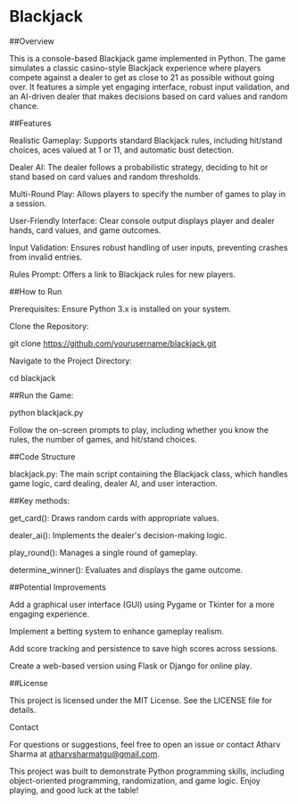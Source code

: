 # Blackjack
##Overview

This is a console-based Blackjack game implemented in Python. The game simulates a classic casino-style Blackjack experience where players compete against a dealer to get as close to 21 as possible without going over. It features a simple yet engaging interface, robust input validation, and an AI-driven dealer that makes decisions based on card values and random chance.

##Features





Realistic Gameplay: Supports standard Blackjack rules, including hit/stand choices, aces valued at 1 or 11, and automatic bust detection.



Dealer AI: The dealer follows a probabilistic strategy, deciding to hit or stand based on card values and random thresholds.



Multi-Round Play: Allows players to specify the number of games to play in a session.



User-Friendly Interface: Clear console output displays player and dealer hands, card values, and game outcomes.



Input Validation: Ensures robust handling of user inputs, preventing crashes from invalid entries.



Rules Prompt: Offers a link to Blackjack rules for new players.

##How to Run





Prerequisites: Ensure Python 3.x is installed on your system.



Clone the Repository:

git clone https://github.com/yourusername/blackjack.git



Navigate to the Project Directory:

cd blackjack



##Run the Game:

python blackjack.py



Follow the on-screen prompts to play, including whether you know the rules, the number of games, and hit/stand choices.

##Code Structure





blackjack.py: The main script containing the Blackjack class, which handles game logic, card dealing, dealer AI, and user interaction.



##Key methods:





get_card(): Draws random cards with appropriate values.



dealer_ai(): Implements the dealer's decision-making logic.



play_round(): Manages a single round of gameplay.



determine_winner(): Evaluates and displays the game outcome.

##Potential Improvements





Add a graphical user interface (GUI) using Pygame or Tkinter for a more engaging experience.



Implement a betting system to enhance gameplay realism.



Add score tracking and persistence to save high scores across sessions.



Create a web-based version using Flask or Django for online play.

##License

This project is licensed under the MIT License. See the LICENSE file for details.

Contact

For questions or suggestions, feel free to open an issue or contact Atharv Sharma at atharvsharmatgu@gmail.com.



This project was built to demonstrate Python programming skills, including object-oriented programming, randomization, and game logic. Enjoy playing, and good luck at the table!
